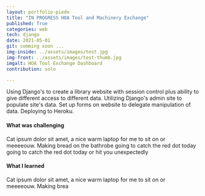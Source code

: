 ```yaml
---
layout: portfolio-piede
title: "IN PROGRESS HOA Tool and Machinery Exchange"
published: True
categories: web
tech: django
date: 2021-05-01
git: comming soon ...
img-inside: ../assets/images/test.jpg
img-front: ../assets/images/test-thumb.jpg
imgalt: HOA Tool Exchange Dashboard
contribution: solo

---
```


Using Django's to create a library website with session control plus ability to give different access to different data. Utilizing Django's admin site to populate site's data. Set up forms on website to delegate manipulation of data. Deploying to Heroku.

#### What was challenging
Cat ipsum dolor sit amet, a nice warm laptop for me to sit on or meeeeouw. Making bread on the bathrobe going to catch the red dot today going to catch the red dot today or hit you unexpectedly 

#### What I learned
Cat ipsum dolor sit amet, a nice warm laptop for me to sit on or meeeeouw. Making brea
